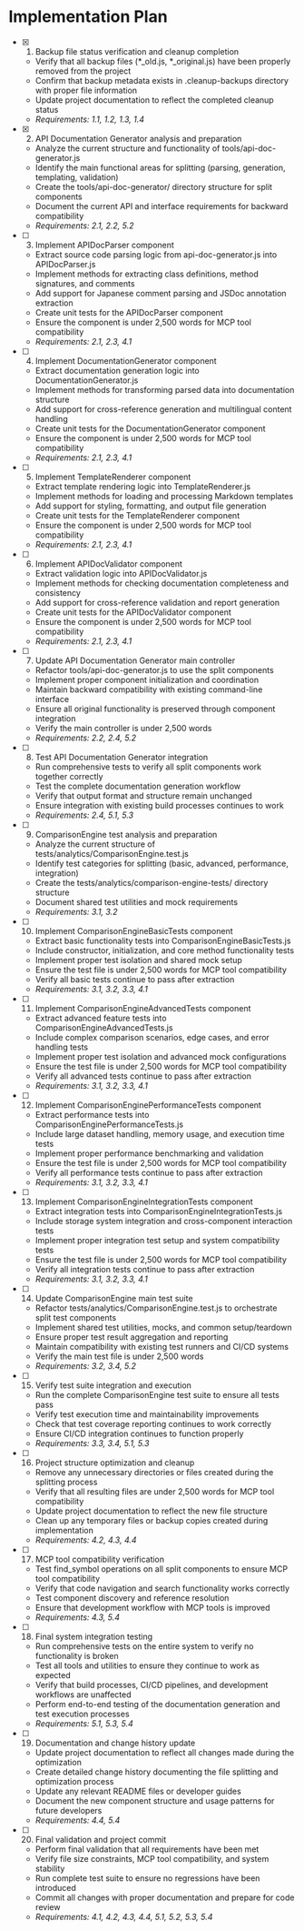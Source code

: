 # Implementation Plan

- [x] 1. Backup file status verification and cleanup completion
  - Verify that all backup files (*_old.js, *_original.js) have been properly removed from the project
  - Confirm that backup metadata exists in .cleanup-backups directory with proper file information
  - Update project documentation to reflect the completed cleanup status
  - _Requirements: 1.1, 1.2, 1.3, 1.4_

- [x] 2. API Documentation Generator analysis and preparation
  - Analyze the current structure and functionality of tools/api-doc-generator.js
  - Identify the main functional areas for splitting (parsing, generation, templating, validation)
  - Create the tools/api-doc-generator/ directory structure for split components
  - Document the current API and interface requirements for backward compatibility
  - _Requirements: 2.1, 2.2, 5.2_

- [ ] 3. Implement APIDocParser component
  - Extract source code parsing logic from api-doc-generator.js into APIDocParser.js
  - Implement methods for extracting class definitions, method signatures, and comments
  - Add support for Japanese comment parsing and JSDoc annotation extraction
  - Create unit tests for the APIDocParser component
  - Ensure the component is under 2,500 words for MCP tool compatibility
  - _Requirements: 2.1, 2.3, 4.1_

- [ ] 4. Implement DocumentationGenerator component
  - Extract documentation generation logic into DocumentationGenerator.js
  - Implement methods for transforming parsed data into documentation structure
  - Add support for cross-reference generation and multilingual content handling
  - Create unit tests for the DocumentationGenerator component
  - Ensure the component is under 2,500 words for MCP tool compatibility
  - _Requirements: 2.1, 2.3, 4.1_

- [ ] 5. Implement TemplateRenderer component
  - Extract template rendering logic into TemplateRenderer.js
  - Implement methods for loading and processing Markdown templates
  - Add support for styling, formatting, and output file generation
  - Create unit tests for the TemplateRenderer component
  - Ensure the component is under 2,500 words for MCP tool compatibility
  - _Requirements: 2.1, 2.3, 4.1_

- [ ] 6. Implement APIDocValidator component
  - Extract validation logic into APIDocValidator.js
  - Implement methods for checking documentation completeness and consistency
  - Add support for cross-reference validation and report generation
  - Create unit tests for the APIDocValidator component
  - Ensure the component is under 2,500 words for MCP tool compatibility
  - _Requirements: 2.1, 2.3, 4.1_

- [ ] 7. Update API Documentation Generator main controller
  - Refactor tools/api-doc-generator.js to use the split components
  - Implement proper component initialization and coordination
  - Maintain backward compatibility with existing command-line interface
  - Ensure all original functionality is preserved through component integration
  - Verify the main controller is under 2,500 words
  - _Requirements: 2.2, 2.4, 5.2_

- [ ] 8. Test API Documentation Generator integration
  - Run comprehensive tests to verify all split components work together correctly
  - Test the complete documentation generation workflow
  - Verify that output format and structure remain unchanged
  - Ensure integration with existing build processes continues to work
  - _Requirements: 2.4, 5.1, 5.3_

- [ ] 9. ComparisonEngine test analysis and preparation
  - Analyze the current structure of tests/analytics/ComparisonEngine.test.js
  - Identify test categories for splitting (basic, advanced, performance, integration)
  - Create the tests/analytics/comparison-engine-tests/ directory structure
  - Document shared test utilities and mock requirements
  - _Requirements: 3.1, 3.2_

- [ ] 10. Implement ComparisonEngineBasicTests component
  - Extract basic functionality tests into ComparisonEngineBasicTests.js
  - Include constructor, initialization, and core method functionality tests
  - Implement proper test isolation and shared mock setup
  - Ensure the test file is under 2,500 words for MCP tool compatibility
  - Verify all basic tests continue to pass after extraction
  - _Requirements: 3.1, 3.2, 3.3, 4.1_

- [ ] 11. Implement ComparisonEngineAdvancedTests component
  - Extract advanced feature tests into ComparisonEngineAdvancedTests.js
  - Include complex comparison scenarios, edge cases, and error handling tests
  - Implement proper test isolation and advanced mock configurations
  - Ensure the test file is under 2,500 words for MCP tool compatibility
  - Verify all advanced tests continue to pass after extraction
  - _Requirements: 3.1, 3.2, 3.3, 4.1_

- [ ] 12. Implement ComparisonEnginePerformanceTests component
  - Extract performance tests into ComparisonEnginePerformanceTests.js
  - Include large dataset handling, memory usage, and execution time tests
  - Implement proper performance benchmarking and validation
  - Ensure the test file is under 2,500 words for MCP tool compatibility
  - Verify all performance tests continue to pass after extraction
  - _Requirements: 3.1, 3.2, 3.3, 4.1_

- [ ] 13. Implement ComparisonEngineIntegrationTests component
  - Extract integration tests into ComparisonEngineIntegrationTests.js
  - Include storage system integration and cross-component interaction tests
  - Implement proper integration test setup and system compatibility tests
  - Ensure the test file is under 2,500 words for MCP tool compatibility
  - Verify all integration tests continue to pass after extraction
  - _Requirements: 3.1, 3.2, 3.3, 4.1_

- [ ] 14. Update ComparisonEngine main test suite
  - Refactor tests/analytics/ComparisonEngine.test.js to orchestrate split test components
  - Implement shared test utilities, mocks, and common setup/teardown
  - Ensure proper test result aggregation and reporting
  - Maintain compatibility with existing test runners and CI/CD systems
  - Verify the main test file is under 2,500 words
  - _Requirements: 3.2, 3.4, 5.2_

- [ ] 15. Verify test suite integration and execution
  - Run the complete ComparisonEngine test suite to ensure all tests pass
  - Verify test execution time and maintainability improvements
  - Check that test coverage reporting continues to work correctly
  - Ensure CI/CD integration continues to function properly
  - _Requirements: 3.3, 3.4, 5.1, 5.3_

- [ ] 16. Project structure optimization and cleanup
  - Remove any unnecessary directories or files created during the splitting process
  - Verify that all resulting files are under 2,500 words for MCP tool compatibility
  - Update project documentation to reflect the new file structure
  - Clean up any temporary files or backup copies created during implementation
  - _Requirements: 4.2, 4.3, 4.4_

- [ ] 17. MCP tool compatibility verification
  - Test find_symbol operations on all split components to ensure MCP tool compatibility
  - Verify that code navigation and search functionality works correctly
  - Test component discovery and reference resolution
  - Ensure that development workflow with MCP tools is improved
  - _Requirements: 4.3, 5.4_

- [ ] 18. Final system integration testing
  - Run comprehensive tests on the entire system to verify no functionality is broken
  - Test all tools and utilities to ensure they continue to work as expected
  - Verify that build processes, CI/CD pipelines, and development workflows are unaffected
  - Perform end-to-end testing of the documentation generation and test execution processes
  - _Requirements: 5.1, 5.3, 5.4_

- [ ] 19. Documentation and change history update
  - Update project documentation to reflect all changes made during the optimization
  - Create detailed change history documenting the file splitting and optimization process
  - Update any relevant README files or developer guides
  - Document the new component structure and usage patterns for future developers
  - _Requirements: 4.4, 5.4_

- [ ] 20. Final validation and project commit
  - Perform final validation that all requirements have been met
  - Verify file size constraints, MCP tool compatibility, and system stability
  - Run complete test suite to ensure no regressions have been introduced
  - Commit all changes with proper documentation and prepare for code review
  - _Requirements: 4.1, 4.2, 4.3, 4.4, 5.1, 5.2, 5.3, 5.4_